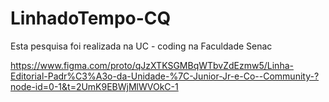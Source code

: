 # LinhadoTempo-CQ

Esta pesquisa foi realizada na UC - coding na Faculdade Senac 


https://www.figma.com/proto/qJzXTKSGMBqWTbvZdEzmw5/Linha-Editorial-Padr%C3%A3o-da-Unidade-%7C-Junior-Jr-e-Co--Community-?node-id=0-1&t=2UmK9EBWjMlWVOkC-1
